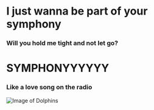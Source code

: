 # I just wanna be part of your symphony
### Will you hold me tight and not let go?
# SYMPHONYYYYYY
### Like a love song on the radio

![Image of Dolphins](https://encrypted-tbn0.gstatic.com/images?q=tbn:ANd9GcSlm9_s5OPs6CPvKLcIYY2yEkX7QB10T1XFuQ&s)
